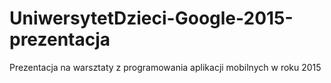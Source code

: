 # UniwersytetDzieci-Google-2015-prezentacja
Prezentacja na warsztaty z programowania aplikacji mobilnych w roku 2015
